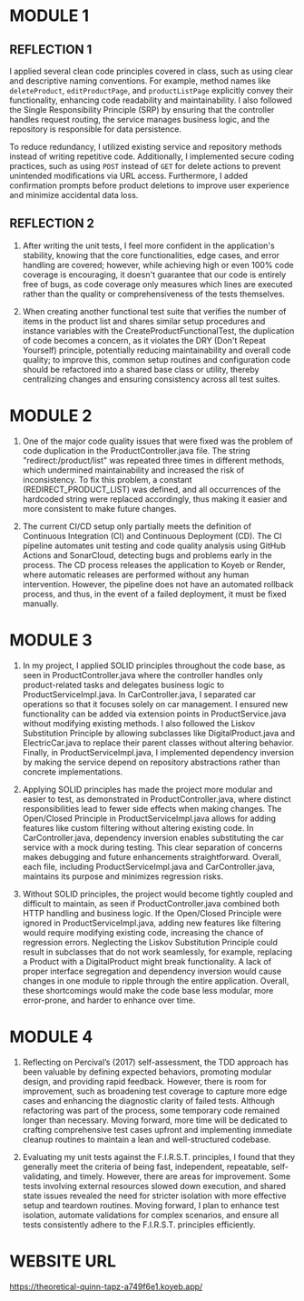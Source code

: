 # MODULE 1

## REFLECTION 1

I applied several clean code principles covered in class, such as using clear and descriptive naming conventions. For example, method names like `deleteProduct`, `editProductPage`, and `productListPage` explicitly convey their functionality, enhancing code readability and maintainability. I also followed the Single Responsibility Principle (SRP) by ensuring that the controller handles request routing, the service manages business logic, and the repository is responsible for data persistence.

To reduce redundancy, I utilized existing service and repository methods instead of writing repetitive code. Additionally, I implemented secure coding practices, such as using `POST` instead of `GET` for delete actions to prevent unintended modifications via URL access. Furthermore, I added confirmation prompts before product deletions to improve user experience and minimize accidental data loss.


## REFLECTION 2

1. After writing the unit tests, I feel more confident in the application's stability, knowing that the core functionalities, edge cases, and error handling are covered; however, while achieving high or even 100% code coverage is encouraging, it doesn't guarantee that our code is entirely free of bugs, as code coverage only measures which lines are executed rather than the quality or comprehensiveness of the tests themselves.


2. When creating another functional test suite that verifies the number of items in the product list and shares similar setup procedures and instance variables with the CreateProductFunctionalTest, the duplication of code becomes a concern, as it violates the DRY (Don't Repeat Yourself) principle, potentially reducing maintainability and overall code quality; to improve this, common setup routines and configuration code should be refactored into a shared base class or utility, thereby centralizing changes and ensuring consistency across all test suites.

# MODULE 2

1. One of the major code quality issues that were fixed was the problem of code duplication in the ProductController.java file. The string "redirect:/product/list" was repeated three times in different methods, which undermined maintainability and increased the risk of inconsistency. To fix this problem, a constant (REDIRECT_PRODUCT_LIST) was defined, and all occurrences of the hardcoded string were replaced accordingly, thus making it easier and more consistent to make future changes.


2. The current CI/CD setup only partially meets the definition of Continuous Integration (CI) and Continuous Deployment (CD). The CI pipeline automates unit testing and code quality analysis using GitHub Actions and SonarCloud, detecting bugs and problems early in the process. The CD process releases the application to Koyeb or Render, where automatic releases are performed without any human intervention. However, the pipeline does not have an automated rollback process, and thus, in the event of a failed deployment, it must be fixed manually. 

# MODULE 3

1. In my project, I applied SOLID principles throughout the code base, as seen in ProductController.java where the controller handles only product-related tasks and delegates business logic to ProductServiceImpl.java. In CarController.java, I separated car operations so that it focuses solely on car management. I ensured new functionality can be added via extension points in ProductService.java without modifying existing methods. I also followed the Liskov Substitution Principle by allowing subclasses like DigitalProduct.java and ElectricCar.java to replace their parent classes without altering behavior. Finally, in ProductServiceImpl.java, I implemented dependency inversion by making the service depend on repository abstractions rather than concrete implementations.


2. Applying SOLID principles has made the project more modular and easier to test, as demonstrated in ProductController.java, where distinct responsibilities lead to fewer side effects when making changes. The Open/Closed Principle in ProductServiceImpl.java allows for adding features like custom filtering without altering existing code. In CarController.java, dependency inversion enables substituting the car service with a mock during testing. This clear separation of concerns makes debugging and future enhancements straightforward. Overall, each file, including ProductServiceImpl.java and CarController.java, maintains its purpose and minimizes regression risks.


3. Without SOLID principles, the project would become tightly coupled and difficult to maintain, as seen if ProductController.java combined both HTTP handling and business logic. If the Open/Closed Principle were ignored in ProductServiceImpl.java, adding new features like filtering would require modifying existing code, increasing the chance of regression errors. Neglecting the Liskov Substitution Principle could result in subclasses that do not work seamlessly, for example, replacing a Product with a DigitalProduct might break functionality. A lack of proper interface segregation and dependency inversion would cause changes in one module to ripple through the entire application. Overall, these shortcomings would make the code base less modular, more error-prone, and harder to enhance over time.

# MODULE 4

1. Reflecting on Percival’s (2017) self-assessment, the TDD approach has been valuable by defining expected behaviors, promoting modular design, and providing rapid feedback. However, there is room for improvement, such as broadening test coverage to capture more edge cases and enhancing the diagnostic clarity of failed tests. Although refactoring was part of the process, some temporary code remained longer than necessary. Moving forward, more time will be dedicated to crafting comprehensive test cases upfront and implementing immediate cleanup routines to maintain a lean and well-structured codebase.


2. Evaluating my unit tests against the F.I.R.S.T. principles, I found that they generally meet the criteria of being fast, independent, repeatable, self-validating, and timely. However, there are areas for improvement. Some tests involving external resources slowed down execution, and shared state issues revealed the need for stricter isolation with more effective setup and teardown routines. Moving forward, I plan to enhance test isolation, automate validations for complex scenarios, and ensure all tests consistently adhere to the F.I.R.S.T. principles efficiently.
# WEBSITE URL
https://theoretical-quinn-tapz-a749f6e1.koyeb.app/